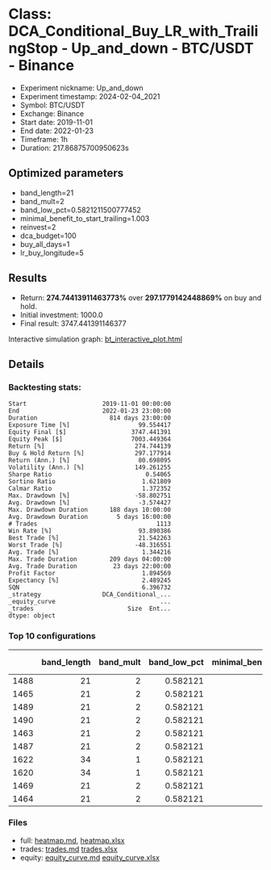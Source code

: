 # Class: DCA_Conditional_Buy_LR_with_TrailingStop - Up_and_down - BTC/USDT - Binance

- Experiment nickname: Up_and_down 
- Experiment timestamp: 2024-02-04_2021 
- Symbol: BTC/USDT
- Exchange: Binance
- Start date: 2019-11-01
- End date: 2022-01-23
- Timeframe: 1h
- Duration: 217.86875700950623s

## Optimized parameters

- band_length=21
- band_mult=2
- band_low_pct=0.5821211500777452
- minimal_benefit_to_start_trailing=1.003
- reinvest=2
- dca_budget=100
- buy_all_days=1
- lr_buy_longitude=5

## Results

- Return: **274.74413911463773%** over **297.1779142448869%** on buy and hold.
- Initial investment: 1000.0
- Final result: 3747.441391146377

Interactive simulation graph: [bt_interactive_plot.html](bt_interactive_plot.html)

## Details 
### Backtesting stats:

```
Start                     2019-11-01 00:00:00
End                       2022-01-23 23:00:00
Duration                    814 days 23:00:00
Exposure Time [%]                   99.554417
Equity Final [$]                  3747.441391
Equity Peak [$]                   7003.449364
Return [%]                         274.744139
Buy & Hold Return [%]              297.177914
Return (Ann.) [%]                   80.698095
Volatility (Ann.) [%]              149.261255
Sharpe Ratio                          0.54065
Sortino Ratio                        1.621809
Calmar Ratio                         1.372352
Max. Drawdown [%]                  -58.802751
Avg. Drawdown [%]                   -3.574427
Max. Drawdown Duration      188 days 10:00:00
Avg. Drawdown Duration        5 days 16:00:00
# Trades                                 1113
Win Rate [%]                        93.890386
Best Trade [%]                      21.542263
Worst Trade [%]                    -48.316551
Avg. Trade [%]                       1.344216
Max. Trade Duration         209 days 04:00:00
Avg. Trade Duration          23 days 22:00:00
Profit Factor                        1.894569
Expectancy [%]                       2.489245
SQN                                  6.396732
_strategy                 DCA_Conditional_...
_equity_curve                             ...
_trades                          Size  Ent...
dtype: object
```

### Top 10 configurations

|      |   band_length |   band_mult |   band_low_pct |   minimal_benefit_to_start_trailing |   reinvest |   dca_budget |   buy_all_days |   lr_buy_longitude |   Return [%] |
|-----:|--------------:|------------:|---------------:|------------------------------------:|-----------:|-------------:|---------------:|-------------------:|-------------:|
| 1488 |            21 |           2 |       0.582121 |                               1.003 |          2 |          100 |              1 |                  5 |      274.744 |
| 1465 |            21 |           2 |       0.582121 |                               1.003 |          2 |           50 |              1 |                  4 |      272.079 |
| 1489 |            21 |           2 |       0.582121 |                               1.003 |          2 |          100 |              1 |                  6 |      271.583 |
| 1490 |            21 |           2 |       0.582121 |                               1.003 |          2 |          100 |              1 |                  7 |      270.73  |
| 1463 |            21 |           2 |       0.582121 |                               1.003 |          2 |           50 |              1 |                  2 |      270.69  |
| 1487 |            21 |           2 |       0.582121 |                               1.003 |          2 |          100 |              1 |                  4 |      268.647 |
| 1622 |            34 |           1 |       0.582121 |                               1.003 |          2 |          100 |              1 |                  7 |      265.846 |
| 1620 |            34 |           1 |       0.582121 |                               1.003 |          2 |          100 |              1 |                  5 |      265.683 |
| 1469 |            21 |           2 |       0.582121 |                               1.003 |          2 |           50 |              1 |                  8 |      265.513 |
| 1464 |            21 |           2 |       0.582121 |                               1.003 |          2 |           50 |              1 |                  3 |      265.176 |

### Files

- full: [heatmap.md](heatmap_df.md), [heatmap.xlsx](heatmap_df.xlsx) 
- trades: [trades.md](trades.md) [trades.xlsx](trades.xlsx)
- equity: [equity_curve.md](equity_curve.md) [equity_curve.xlsx](equity_curve.xlsx)

